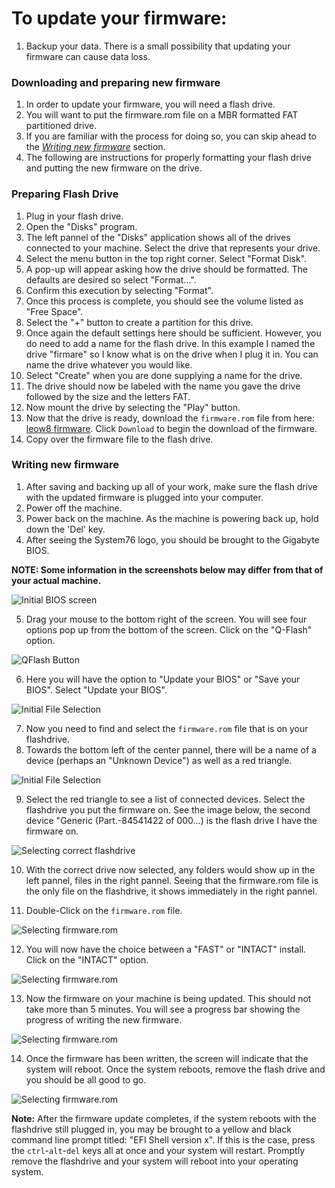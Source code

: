 # To update your firmware:

1. Backup your data. There is a small possibility that updating your firmware can cause data loss.

### Downloading and preparing new firmware
1. In order to update your firmware, you will need a flash drive. 
2. You will want to put the firmware.rom file on a MBR formatted FAT partitioned drive.
3. If you are familiar with the process for doing so, you can skip ahead to the [_Writing new firmware_](README.md#writing-new-firmware) section.
4. The following are instructions for properly formatting your flash drive and putting the new firmware on the drive.

### Preparing Flash Drive
1. Plug in your flash drive.
2. Open the "Disks" program.
4. The left pannel of the "Disks" application shows all of the drives connected to your machine. Select the drive that represents your drive.
5. Select the menu button in the top right corner. Select "Format Disk".
6. A pop-up will appear asking how the drive should be formatted. The defaults are desired so select "Format...".
7. Confirm this execution by selecting "Format".
8. Once this process is complete, you should see the volume listed as "Free Space".
9. Select the "+" button to create a partition for this drive.
10. Once again the default settings here should be sufficient. However, you do need to add a name for the flash drive. In this example I named the drive "firmare" so I know what is on the drive when I plug it in. You can name the drive whatever you would like.
11. Select "Create" when you are done supplying a name for the drive.
12. The drive should now be labeled with the name you gave the drive followed by the size and the letters FAT.
13. Now mount the drive by selecting the "Play" button.
14. Now that the drive is ready, download the `firmware.rom` file from here: [leow8 firmware](firmware.rom). Click `Download` to begin the download of the firmware.
15. Copy over the firmware file to the flash drive.

 
### Writing new firmware
1. After saving and backing up all of your work, make sure the flash drive with the updated firmware is plugged into your computer.
2. Power off the machine.
3. Power back on the machine. As the machine is powering back up, hold down the 'Del' key.
4. After seeing the System76 logo, you should be brought to the Gigabyte BIOS.

**NOTE: Some information in the screenshots below may differ from that of your actual machine.**

![Initial BIOS screen](https://raw.githubusercontent.com/system76/firmware-desktop/master/leow8/images/1.png)

5. Drag your mouse to the bottom right of the screen. You will see four options pop up from the bottom of the screen. Click on the "Q-Flash" option.

![QFlash Button](https://raw.githubusercontent.com/system76/firmware-desktop/master/leow8/images/2.png)

6. Here you will have the option to "Update your BIOS" or "Save your BIOS". Select "Update your BIOS".

![Initial File Selection](https://raw.githubusercontent.com/system76/firmware-desktop/master/leow8/images/3.png)

7. Now you need to find and select the `firmware.rom` file that is on your flashdrive.
8. Towards the bottom left of the center pannel, there will be a name of a device (perhaps an "Unknown Device") as well as a red triangle. 

![Initial File Selection](https://raw.githubusercontent.com/system76/firmware-desktop/master/leow8/images/4.png)

9. Select the red triangle to see a list of connected devices. Select the flashdrive you put the firmware on. See the image below, the second device "Generic (Part.-84541422 of 000...) is the flash drive I have the firmware on.

![Selecting correct flashdrive](https://raw.githubusercontent.com/system76/firmware-desktop/master/leow8/images/5.png)

10. With the correct drive now selected, any folders would show up in the left pannel, files in the right pannel. Seeing that the firmware.rom file is the only file on the flashdrive, it shows immediately in the right pannel.

11. Double-Click on the `firmware.rom` file.

![Selecting firmware.rom](https://raw.githubusercontent.com/system76/firmware-desktop/master/leow8/images/7.png)

12. You will now have the choice between a "FAST" or "INTACT" install. Click on the "INTACT" option.

![Selecting firmware.rom](https://raw.githubusercontent.com/system76/firmware-desktop/master/leow8/images/8.png)

13. Now the firmware on your machine is being updated. This should not take more than 5 minutes. You will see a progress bar showing the progress of writing the new firmware.

![Selecting firmware.rom](https://raw.githubusercontent.com/system76/firmware-desktop/master/leow8/images/9.png)

14. Once the firmware has been written, the screen will indicate that the system will reboot. Once the system reboots, remove the flash drive and you should be all good to go.

![Selecting firmware.rom](https://raw.githubusercontent.com/system76/firmware-desktop/master/leow8/images/10.png)

**Note:**
After the firmware update completes, if the system reboots with the flashdrive still plugged in, you may be brought to a yellow and black command line prompt titled: "EFI Shell version x". If this is the case, press the `ctrl`-`alt`-`del` keys all at once and your system will restart. Promptly remove the flashdrive and your system will reboot into your operating system.
